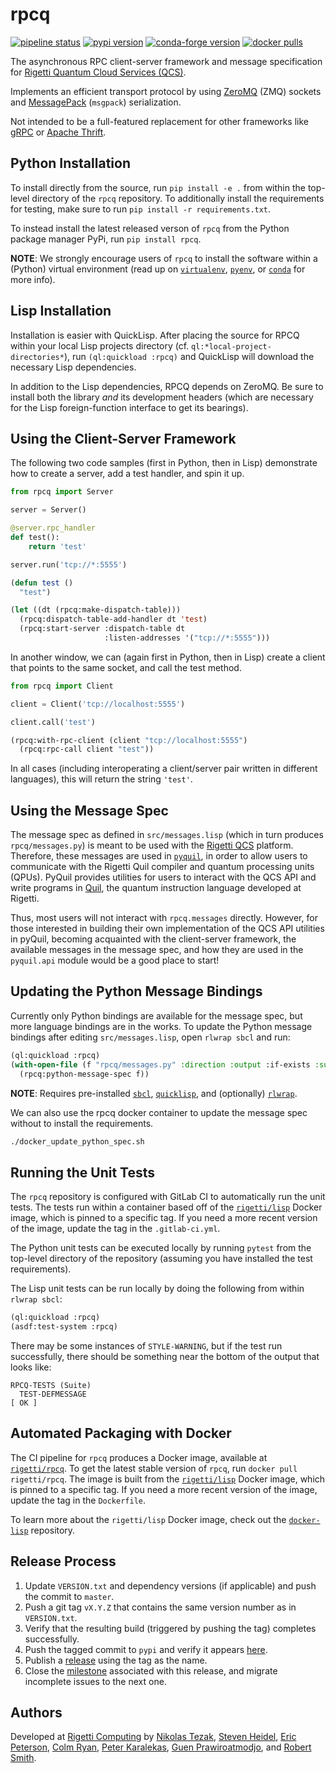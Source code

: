 rpcq
====

[![pipeline status](https://gitlab.com/rigetti/forest/rpcq/badges/master/pipeline.svg)](https://gitlab.com/rigetti/forest/rpcq/commits/master)
[![pypi version](https://img.shields.io/pypi/v/rpcq.svg)](https://pypi.org/project/rpcq/)
[![conda-forge version](https://img.shields.io/conda/vn/conda-forge/rpcq.svg)](https://anaconda.org/conda-forge/rpcq)
[![docker pulls](https://img.shields.io/docker/pulls/rigetti/rpcq.svg)](https://hub.docker.com/r/rigetti/rpcq)

The asynchronous RPC client-server framework and message specification for
[Rigetti Quantum Cloud Services (QCS)](https://www.rigetti.com/).

Implements an efficient transport protocol by using [ZeroMQ](http://zeromq.org/) (ZMQ) sockets and
[MessagePack](https://msgpack.org/index.html) (`msgpack`) serialization.

Not intended to be a full-featured replacement for other frameworks like
[gRPC](https://grpc.io/) or [Apache Thrift](https://thrift.apache.org/).

Python Installation
-------------------

To install directly from the source, run `pip install -e .` from within the top-level
directory of the `rpcq` repository. To additionally install the requirements for testing,
make sure to run `pip install -r requirements.txt`.

To instead install the latest released verson of `rpcq` from the Python package manager PyPi,
run `pip install rpcq`.

**NOTE**: We strongly encourage users of `rpcq` to install the software within a (Python)
virtual environment (read up on [`virtualenv`](https://github.com/pypa/virtualenv),
[`pyenv`](https://github.com/pyenv/pyenv), or [`conda`](https://github.com/conda/conda)
for more info).

Lisp Installation
-----------------

Installation is easier with QuickLisp. After placing the source for RPCQ within your local
Lisp projects directory (cf. `ql:*local-project-directories*`), run `(ql:quickload :rpcq)`
and QuickLisp will download the necessary Lisp dependencies.

In addition to the Lisp dependencies, RPCQ depends on ZeroMQ.  Be sure to install both the
library *and* its development headers (which are necessary for the Lisp foreign-function
interface to get its bearings).

Using the Client-Server Framework
---------------------------------

The following two code samples (first in Python, then in Lisp) demonstrate how to create a server, add a test handler, and spin it up.

```python
from rpcq import Server

server = Server()

@server.rpc_handler
def test():
    return 'test'

server.run('tcp://*:5555')
```

```lisp
(defun test ()
  "test")

(let ((dt (rpcq:make-dispatch-table)))
  (rpcq:dispatch-table-add-handler dt 'test)
  (rpcq:start-server :dispatch-table dt
                     :listen-addresses '("tcp://*:5555")))
```

In another window, we can (again first in Python, then in Lisp) create a client that points to the same socket, and call the test method.

```python
from rpcq import Client

client = Client('tcp://localhost:5555')

client.call('test')
```

```lisp
(rpcq:with-rpc-client (client "tcp://localhost:5555")
  (rpcq:rpc-call client "test"))
```

In all cases (including interoperating a client/server pair written in different languages), this will return the string `'test'`.

Using the Message Spec
----------------------

The message spec as defined in `src/messages.lisp` (which in turn produces `rpcq/messages.py`)
is meant to be used with the [Rigetti QCS](https://www.rigetti.com/qcs) platform. Therefore,
these messages are used in [`pyquil`](https://github.com/rigetticomputing/pyquil), in order
to allow users to communicate with the Rigetti Quil compiler and quantum processing units (QPUs).
PyQuil provides utilities for users to interact with the QCS API and write programs in
[Quil](https://arxiv.org/abs/1608.03355), the quantum instruction language developed at Rigetti.

Thus, most users will not interact with `rpcq.messages` directly. However, for those interested
in building their own implementation of the QCS API utilities in pyQuil, becoming acquainted
with the client-server framework, the available messages in the message spec, and how they
are used in the `pyquil.api` module would be a good place to start!

Updating the Python Message Bindings
------------------------------------

Currently only Python bindings are available for the message spec, but more language bindings
are in the works. To update the Python message bindings after editing `src/messages.lisp`,
open `rlwrap sbcl` and run:

```lisp
(ql:quickload :rpcq)
(with-open-file (f "rpcq/messages.py" :direction :output :if-exists :supersede)
  (rpcq:python-message-spec f))
```

**NOTE**: Requires pre-installed
[`sbcl`](http://www.sbcl.org/),
[`quicklisp`](https://www.quicklisp.org/beta/), and
(optionally) [`rlwrap`](https://github.com/hanslub42/rlwrap).

We can also use the rpcq docker container to update the message spec without to install the
requirements.

```bash
./docker_update_python_spec.sh
```

Running the Unit Tests
----------------------

The `rpcq` repository is configured with GitLab CI to automatically run the unit tests.
The tests run within a container based off of the
[`rigetti/lisp`](https://hub.docker.com/r/rigetti/lisp) Docker image, which is pinned to a specific
tag. If you need a more recent version of the image, update the tag in the `.gitlab-ci.yml`.

The Python unit tests can be executed locally by running `pytest` from the top-level
directory of the repository (assuming you have installed the test requirements).

The Lisp unit tests can be run locally by doing the following from within `rlwrap sbcl`:

```lisp
(ql:quickload :rpcq)
(asdf:test-system :rpcq)
```

There may be some instances of `STYLE-WARNING`, but if the test run successfully,
there should be something near the bottom of the output that looks like:

```
RPCQ-TESTS (Suite)
  TEST-DEFMESSAGE                                                         [ OK ]
```

Automated Packaging with Docker
-------------------------------

The CI pipeline for `rpcq` produces a Docker image, available at
[`rigetti/rpcq`](https://hub.docker.com/r/rigetti/rpcq). To get the latest stable
version of `rpcq`, run `docker pull rigetti/rpcq`. The image is built from the
[`rigetti/lisp`](https://hub.docker.com/r/rigetti/lisp) Docker image, which is pinned to a specific
tag. If you need a more recent version of the image, update the tag in the `Dockerfile`.

To learn more about the `rigetti/lisp` Docker image, check out the
[`docker-lisp`](https://github.com/rigetti/docker-lisp) repository.

Release Process
---------------

1. Update `VERSION.txt` and dependency versions (if applicable) and push the commit to `master`.
2. Push a git tag `vX.Y.Z` that contains the same version number as in `VERSION.txt`.
3. Verify that the resulting build (triggered by pushing the tag) completes successfully.
4. Push the tagged commit to `pypi` and verify it appears [here](https://pypi.org/project/rpcq/).
5. Publish a [release](https://github.com/rigetti/rpcq/releases) using the tag as the name.
6. Close the [milestone](https://github.com/rigetti/rpcq/milestones) associated with this release,
   and migrate incomplete issues to the next one.

Authors
-------

Developed at [Rigetti Computing](https://github.com/rigetticomputing) by
[Nikolas Tezak](https://github.com/ntezak),
[Steven Heidel](https://github.com/stevenheidel),
[Eric Peterson](https://github.com/ecp-rigetti),
[Colm Ryan](https://github.com/caryan),
[Peter Karalekas](https://github.com/karalekas),
[Guen Prawiroatmodjo](https://github.com/guenp), and
[Robert Smith](https://github.com/tarballs-are-good).
